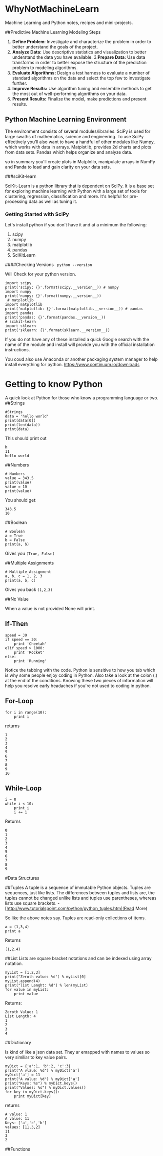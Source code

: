 # WhyNotMachineLearn

Machine Learning and Python notes, recipes and mini-projects. 

##Predictive Machine Learning Modeling Steps

1. **Define Problem**: Investigate and characterize the problem in order to better understand the goals of the project.2. **Analyze Data:** Use descriptive statistics and visualization to better understand the data you have available.3.**Prepare Data:** Use data transforms in order to better expose the structure of the prediction problem to modeling algorithms.4. **Evaluate Algorithms:** Design a test harness to evaluate a number of standard algorithms on the data and select the top few to investigate further.5. **Improve Results:** Use algorithm tuning and ensemble methods to get the most out of well-performing algorithms on your data.6. **Present Results:** Finalize the model, make predictions and present results.



## Python Machine Learning Environment

The environment consists of several modules/libraries. SciPy is used for large swaths of mathematics, science and engineering. To use SciPy effectively you'll also want to have a handful of other modules like Numpy, which works with data in arrays. Matplotlib, provides 2d charts and plots from data sets. Pandas which helps organize and analyze data.

so in summary you'll create plots in Matplolib, manipulate arrays in NumPy and Panda to load and gain clarity on your data sets. 

###sciKit-learn

SciKit-Learn is a python library that is dependent on SciPy. It is a base set for exploring machine learning with Python with a large set of tools for clustering, regression, classification and more. It's helpful for pre-processing data as well as tuning it. 

### Getting Started with SciPy

Let's install python if you don't have it and at a minimum the following:

  1. scipy  2. numpy  3. matplotlib 
  4. pandas
  5. SciKitLearn

  ####Checking Versions
  `
  python --version`
  
  Will Check for your python version. 
  
```# scipy
import scipyprint('scipy: {}'.format(scipy.__version__)) # numpyimport numpyprint('numpy: {}'.format(numpy.__version__))
 # matplotlibimport matplotlibprint('matplotlib: {}'.format(matplotlib.__version__)) # pandasimport pandasprint('pandas: {}'.format(pandas.__version__))
# scikit-learnimport sklearnprint('sklearn: {}'.format(sklearn.__version__))
```

If you do not have any of these installed a quick Google search with the name of the module and install will provide you with the official installation instructions. 

You coud also use Anaconda or another packaging system manager to help install everything for python.
https://www.continuum.io/downloads

# Getting to know Python

A quick look at Python for those who know a programming language or two. 
##Strings
```
#Strings
data = 'hello world'
print(data[0])
print(len(data))
print(data)
```

This should print out


```
h 
11 
hello world
```

##Numbers
```
# Numbersvalue = 343.5print(value)value = 10print(value)
```
You should get: 

```
343.5 
10
```
##Boolean

```
# Booleana = Trueb = Falseprint(a, b)
```

Gives you ```(True, False)```

##Multiple Assignments

```
# Multiple Assignmenta, b, c = 1, 2, 3print(a, b, c)
```

Gives you back ```(1,2,3)```

##No Value

When a value is not provided None will print. 

## If-Then

```
speed = 30if speed == 30:	print 'Cheetah'
elif speed > 1000:	print 'Rocket' 
else:	print 'Running'
```
Notice the tabbing with the code. Python is sensitive to how you tab which is why some people enjoy coding in Python. Also take a look at the colon (:) at the end of the conditions. Knowing these two pieces of information will help you resolve early headaches if you're not used to coding in python. 

## For-Loop

```
for i in range(10):
	print i
```
returns
```0
1
2
3
4
5
6
7
8
9
10
```
## While-Loop

```
i = 0
while i < 10:
	print i
	i += 1
```

Returns
```
0
1
2
3
4
5
6
7
8
9
```

#Data Structures

##Tuples
A tuple is a sequence of immutable Python objects. Tuples are sequences, just like lists. The differences between tuples and lists are, the tuples cannot be changed unlike lists and tuples use parentheses, whereas lists use square brackets. - [http://www.tutorialspoint.com/python/python_tuples.htm](Read More)

So like the above notes say. Tuples are read-only collections of items.

```
a = (1,3,4)
print a
```

Returns
```
(1,2,4)
```

##List
Lists are square bracket notations and can be indexed using array notation. 

```
myList = [1,2,3]
print("Zeroth value: %d") % myList[0]
myList.append(4)
print("list Lenght: %d") % len(myList)
for value in myList:
	print value
```
Returns:
```
Zeroth Value: 1
List Length: 4
1
2
3
4
```

##Dictionary

Is kind of like a json data set. They ar emapped with names to values so very similiar to key value pairs. 

```
myDict = {'a':1, 'b':2, 'c':3}
print("A vlaue: %d") % myDict['a']
myDict['a'] = 11
print("A value: %d") % myDict['a']
print("Keys: %s") % myDict.keys()
print("Values: %s") % myDict.values()
for key in myDict.keys():
	print myDict[key]
```

returns
```
A value: 1
A value: 11
Keys: ['a','c','b']
values: [11,3,2]
11
3
2
```

##Functions


